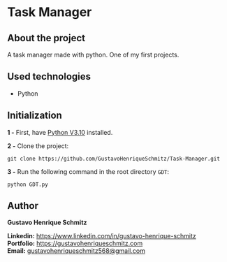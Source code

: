 # Task Manager

## About the project
A task manager made with python. One of my first projects. 

## Used technologies
- Python

## Initialization

**1 -** First, have [Python V3.10](https://www.python.org/downloads/) installed.

**2 -** Clone the project:
```
git clone https://github.com/GustavoHenriqueSchmitz/Task-Manager.git
```

**3 -** Run the following command in the root directory `GDT`:
```
python GDT.py
```

## Author
**Gustavo Henrique Schmitz**

**Linkedin:** https://www.linkedin.com/in/gustavo-henrique-schmitz  
**Portfolio:** https://gustavohenriqueschmitz.com  
**Email:** gustavohenriqueschmitz568@gmail.com 
